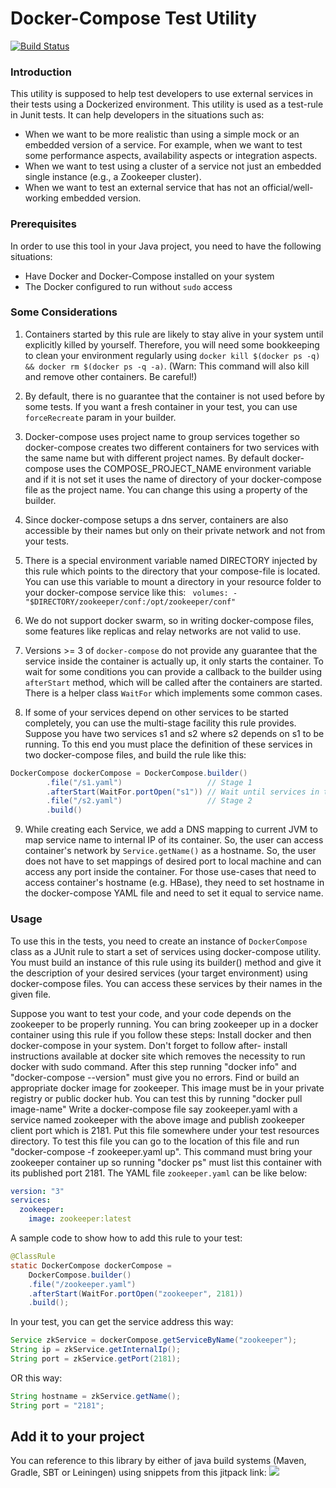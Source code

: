 ﻿Docker-Compose Test Utility
===========================
[![Build Status](https://travis-ci.org/sahabpardaz/docker-compose-wrapper.svg?branch=master)](https://travis-ci.org/sahabpardaz/docker-compose-wrapper)

### Introduction

This utility is supposed to help test developers to use external services in their tests using a Dockerized environment. This utility is used as a test-rule in Junit tests. It can help developers in the situations such as:
- When we want to be more realistic than using a simple mock or an embedded version of a service. For example,   when we want to test some performance aspects, availability aspects or integration aspects.
- When we want to test using a cluster of a service not just an embedded single instance (e.g., a Zookeeper cluster).
- When we want to test an external service that has not an official/well-working embedded version.

### Prerequisites
In order to use this tool in your Java project, you need to have the following situations:
- Have Docker and Docker-Compose installed on your system
- The Docker configured to run without `sudo` access

### Some Considerations
1. Containers started by this rule are likely to stay alive in your system until explicitly killed by yourself. Therefore, you will need some bookkeeping to clean your environment regularly using `docker kill $(docker ps -q) && docker rm $(docker ps -q -a)`.
(Warn: This command will also kill and remove other containers. Be careful!)

2. By default, there is no guarantee that the container is not used before by some tests. If you want a fresh container in your test, you can use `forceRecreate` param in your builder.

3. Docker-compose uses project name to group services together so docker-compose creates two different containers for two services with the same name but with different project names. By default docker-compose uses the COMPOSE_PROJECT_NAME environment variable and if it is not set it uses the name of directory of your docker-compose file as the project name. You can change this using a property of the builder.

4. Since docker-compose setups a dns server, containers are also accessible by their names but only on their private network and not from your tests.

5. There is a special environment variable named DIRECTORY injected by this rule which points to the directory that your compose-file is located. You can use this variable to mount a directory in your resource folder to your docker-compose service like this:
``` volumes: - "$DIRECTORY/zookeeper/conf:/opt/zookeeper/conf"```

6. We do not support docker swarm, so in writing docker-compose files, some features like replicas and relay networks are not valid to use.

7.  Versions >= 3 of `docker-compose`  do not provide any guarantee that the service inside the container is actually up, it only starts the container. To wait for some conditions you can provide a callback to the builder using `afterStart` method, which will be called after the containers are started. There is a helper class `WaitFor` which implements some common cases.

8. If some of your services depend on other services to be started completely, you can use the multi-stage facility this rule provides. Suppose you have two services s1 and s2 where s2 depends on s1 to be running. To this end you must place the definition of these services in two docker-compose files, and build the rule like this:
```java
DockerCompose dockerCompose = DockerCompose.builder()
        .file("/s1.yaml")                   // Stage 1
        .afterStart(WaitFor.portOpen("s1")) // Wait until services in this stage complete
        .file("/s2.yaml")                   // Stage 2
        .build()
```
9. While creating each Service, we add a DNS mapping to current JVM to map service name to internal IP of its container. So, the user can access container's network by `Service.getName()` as a hostname. So, the user does not have to set mappings of desired port to local machine and can access any port inside the container.
For those use-cases that need to access container's hostname (e.g. HBase), they need to set hostname in the docker-compose YAML file and need to set it equal to service name.

### Usage
To use this in the tests, you need to create an instance of `DockerCompose` class as a JUnit rule to start a set of services using docker-compose utility. You must build an instance of this rule using its builder() method and give it the description of your desired services (your target environment) using docker-compose files. You can access these services by their names in the given file.

Suppose you want to test your code, and your code depends on the zookeeper to be properly running. You can bring zookeeper up in a docker container using this rule if you follow these steps:
Install docker and then docker-compose in your system. Don't forget to follow after- install instructions available at docker site which removes the necessity to run docker with sudo command. After this step running "docker info" and "docker-compose --version" must give you no errors.
Find or build an appropriate docker image for zookeeper. This image must be in your private registry or public docker hub. You can test this by running "docker pull image-name"
Write a docker-compose file say zookeeper.yaml with a service named zookeeper with the above image and publish zookeeper client port which is 2181. Put this file somewhere under your test resources directory. To test this file you can go to the location of this file and run "docker-compose -f zookeeper.yaml up". This command must bring your zookeeper container up so running "docker ps" must list this container with its published port 2181.
The YAML file `zookeeper.yaml` can be like below:
```yaml
version: "3"
services:
  zookeeper:
    image: zookeeper:latest
```
A sample code to show how to add this rule to your test:
```java
@ClassRule
static DockerCompose dockerCompose =
	DockerCompose.builder()
	.file("/zookeeper.yaml")
	.afterStart(WaitFor.portOpen("zookeeper", 2181))
	.build();
```
In your test, you can get the service address this way:
```java
Service zkService = dockerCompose.getServiceByName("zookeeper");
String ip = zkService.getInternalIp();
String port = zkService.getPort(2181);
```
OR this way:
```java
String hostname = zkService.getName();
String port = "2181";
 ```
## Add it to your project
You can reference to this library by either of java build systems (Maven, Gradle, SBT or Leiningen) using snippets from this jitpack link:
[![](https://jitpack.io/v/sahabpardaz/docker-compose-wrapper.svg)](https://jitpack.io/#sahabpardaz/docker-compose-wrapper)
